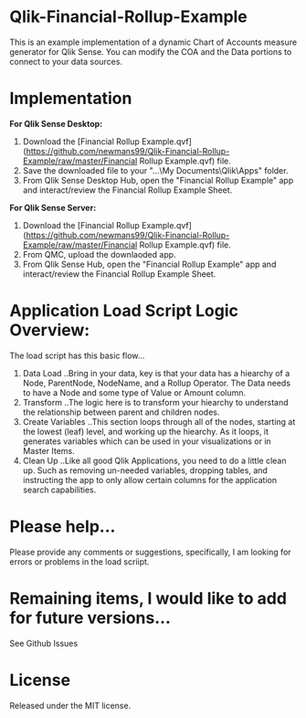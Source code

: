 # Qlik-Financial-Rollup-Example
This is an example implementation of a dynamic Chart of Accounts measure generator for Qlik Sense. You can modify the COA and the Data portions to connect to your data sources.


# Implementation
**For Qlik Sense Desktop:**
1. Download the [Financial Rollup Example.qvf](https://github.com/newmans99/Qlik-Financial-Rollup-Example/raw/master/Financial Rollup Example.qvf) file.
2. Save the downloaded file to your "...\My Documents\Qlik\Apps" folder.
3. From Qlik Sense Desktop Hub, open the "Financial Rollup Example" app and interact/review the Financial Rollup Example Sheet.

**For Qlik Sense Server:**
1. Download the [Financial Rollup Example.qvf](https://github.com/newmans99/Qlik-Financial-Rollup-Example/raw/master/Financial Rollup Example.qvf) file.
2. From QMC, upload the downlaoded app.
3. From Qlik Sense Hub, open the "Financial Rollup Example" app and interact/review the Financial Rollup Example Sheet.

# Application Load Script Logic Overview:
The load script has this basic flow...
1. Data Load
..Bring in your data, key is that your data has a hiearchy of a Node, ParentNode, NodeName, and a Rollup Operator. The Data needs to have a Node and some type of Value or Amount column.
2. Transform
..The logic here is to transform your hiearchy to understand the relationship between parent and children nodes.
3. Create Variables
..This section loops through all of the nodes, starting at the lowest (leaf) level, and working up the hiearchy. As it loops, it generates variables which can be used in your visualizations or in Master Items.
4. Clean Up
..Like all good Qlik Applications, you need to do a little clean up. Such as removing un-needed variables, dropping tables, and instructing the app to only allow certain columns for the application search capabilities.

# Please help...
Please provide any comments or suggestions, specifically, I am looking for errors or problems in the load scriipt.

# Remaining items, I would like to add for future versions...
See Github Issues

# License
Released under the MIT license.
